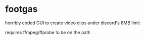 # footgas

horribly coded GUI to create video clips under discord's 8MB limit

requires ffmpeg/ffprobe to be on the path
